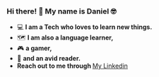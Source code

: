 ### Hi there! 👋 My name is Daniel :nerd_face:
- :computer: <strong>I am a Tech who loves to learn new things.</strong>
- :world_map: <strong>I am also a language learner,</strong>
- :video_game: <strong>a gamer,</strong>
- :open_book: <strong>and an avid reader.</strong>
- <strong>Reach out to me through </strong> <a href = "https://www.linkedin.com/in/daniel-maged-youssef/" target = "_blank" rel="noopener noreferrer">My Linkedin</a>
